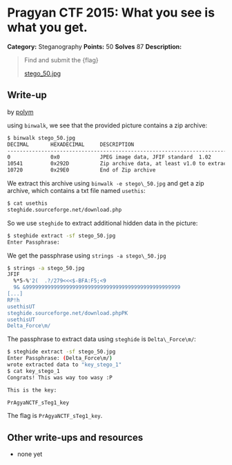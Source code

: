 # Pragyan CTF 2015: What you see is what you get.

**Category:** Steganography
**Points:** 50
**Solves** 87
**Description:**

> Find and submit the {flag}
>
> [stego_50.jpg](stego_50.jpg)

## Write-up

by [polym](https://github.com/abpolym)

using `binwalk`, we see that the provided picture contains a zip archive:

```bash
$ binwalk stego_50.jpg
DECIMAL       HEXADECIMAL     DESCRIPTION
--------------------------------------------------------------------------------
0             0x0             JPEG image data, JFIF standard  1.02
10541         0x292D          Zip archive data, at least v1.0 to extract, compressed size: 37,  uncompressed size: 37, name: "usethis"
10720         0x29E0          End of Zip archive
```

We extract this archive using `binwalk -e stego\_50.jpg` and get a zip archive, which contains a txt file named `usethis`:

```bash
$ cat usethis
steghide.sourceforge.net/download.php
```

So we use `steghide` to extract additional hidden data in the picture:

```bash
$ steghide extract -sf stego_50.jpg
Enter Passphrase: 
```

We get the passphrase using `strings -a stego\_50.jpg`
```bash
$ strings -a stego_50.jpg
JFIF
  %*5-%'2(  .?/279<<<$-BFA:F5;<9
  9& &99999999999999999999999999999999999999999999999999
[...]
RP!h
usethisUT
steghide.sourceforge.net/download.phpPK
usethisUT
Delta_Force\m/
```

The passphrase to extract data using `steghide` is `Delta\_Force\m/`:


```bash
$ steghide extract -sf stego_50.jpg
Enter Passphrase: (Delta_Force\m/)
wrote extracted data to "key_stego_1"
$ cat key_stego_1
Congrats! This was way too wasy :P

This is the key:

PrAgyaNCTF_sTeg1_key
```

The flag is `PrAgyaNCTF_sTeg1_key`.

## Other write-ups and resources

* none yet
